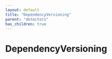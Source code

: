 ```yaml
---
layout: default
title: "DependencyVersioning"
parent: "detectors"
has_children: true
---
```

# DependencyVersioning

